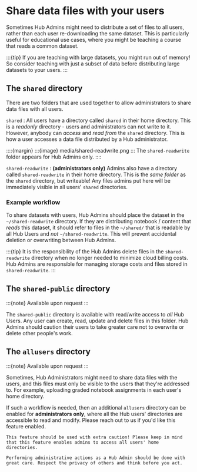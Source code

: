 # Share data files with your users

Sometimes Hub Admins might need to distribute a set of files to all users, rather than each user re-downloading the same dataset. This is particularly useful for educational use cases, where you might be teaching a course that reads a common dataset.

:::{tip}
If you are teaching with large datasets, you might run out of
memory! So consider teaching with just a subset of data before
distributing large datasets to your users.
:::

## The `shared` directory

There are two folders that are used together to allow administrators to
share data files with all users.

`shared`
: All users have a directory called `shared` in their home directory.
  This is a *readonly* directory - users and administrators can not write to it.
  However, anybody can *access* and *read from* the `shared` directory.
  This is how a user accesses a data file distributed by a Hub administrator.

::::{margin} 
:::{image} media/shared-readwrite.png
:::
The `shared-readwrite` folder appears for Hub Admins only.
::::

`shared-readwrite`
: **(administrators only)** Admins also have a directory called `shared-readwrite` in their home directory. This is the *same folder* as the `shared` directory, but writeable!
  Any files admins put here will be immediately visible in all users' `shared` directories.

### Example workflow

To share datasets with users, Hub Admins should place the dataset in the `~/shared-readwrite` directory. If they are distributing notebook / content that *reads* this dataset, it should refer to files in the `~/shared/` that is readable by all Hub Users and *not* `~/shared-readwrite`. This will prevent accidental deletion or overwriting between Hub Admins.

:::{tip}
It is the responsibility of the Hub Admins delete files in the `shared-readwrite` directory when no longer needed to minimize cloud billing costs. Hub Admins are responsible for managing storage costs and files stored in `shared-readwrite`.
:::

## The `shared-public` directory

:::{note}
Available upon request
:::

The `shared-public` directory is available with read/write access to *all* Hub Users. Any user can create, read, update and delete files in this folder. Hub Admins should caution their users to take greater care not to overwrite or delete other people's work.

## The `allusers` directory

:::{note}
Available upon request
:::

Sometimes, Hub Administrators might need to share data files with the users,
and this files must only be visible to the users that they're addressed to.
For example, uploading graded notebook assignments in each user's home directory.

If such a workflow is needed, then an additional `allusers` directory can be enabled for **administrators only**, where all the Hub users' directories are accessible to read and modify. Please reach out to us if you'd like this feature enabled.

```{caution}
This feature should be used with extra caution! Please keep in mind that this feature enables admins to access all users' home directories.

Performing administrative actions as a Hub Admin should be done with great care. Respect the privacy of others and think before you act. 
```
